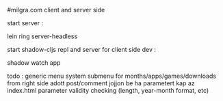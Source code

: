 #milgra.com client and server side

start server :

lein ring server-headless

start shadow-cljs repl and server for client side dev :

shadow watch app

todo :
generic menu system
submenu for months/apps/games/downloads from right side
adott post/comment jojjon be ha parametert kap az index.html
parameter validity checking (length, year-month format, etc)